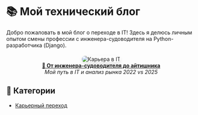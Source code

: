 <h1 id="-">📚 Мой технический блог</h1>
<p>Добро пожаловать в мой блог о переходе в IT! Здесь я делюсь личным опытом смены профессии с инженера-судоводителя на Python-разработчика (Django).  </p>
<div align="center" style="margin: 20px 0;">
  <img src="https://images.unsplash.com/photo-1454165804606-c3d57bc86b40?w=600" alt="Карьера в IT" style="border-radius: 8px; box-shadow: 0 4px 8px rgba(0,0,0,0.1); max-width: 100%; height: auto;">
  <br>
  <strong><a href="first-article.html">🚢 От инженера-судоводителя до айтишника</a></strong><br>  <em>Мой путь в IT и анализ рынка 2022 vs 2025</em>
</div>  

<h2 id="-">📌 Категории</h2>
<ul>
<li><a href="first-article.html">Карьерный переход</a></li>
</ul>
